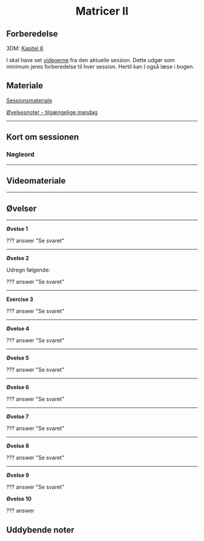 <h1 align="center">Matricer II</h1>



## Forberedelse
3DM: [Kapitel 6]()

I skal have set [videoerne](#videomateriale) fra den aktuelle session. Dette udgør som minimum jeres forberedelse til hver session. Hertil kan I også læse i bogen.

## Materiale

[Sessionsmateriale]()

[Øvelsesnoter - tilgængelige mandag]()

---

## Kort om sessionen


### Nøgleord



---

## Videomateriale

---

## Øvelser

---

**Øvelse 1**



??? answer "Se svaret"

    

---

**Øvelse 2**

Udregn følgende:


??? answer "Se svaret"

    

---

**Exercise 3**

??? answer "Se svaret"


---

**Øvelse 4**

??? answer "Se svaret"

---

**Øvelse 5**



??? answer "Se svaret"

 

---

**Øvelse 6**


??? answer "Se svaret"



---

**Øvelse 7**


??? answer "Se svaret"


---

**Øvelse 8**


??? answer "Se svaret"

---

**Øvelse 9**

??? answer "Se svaret"


**Øvelse 10**



??? answer



## Uddybende noter